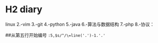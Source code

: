 # H2 diary

linux
2.-vim
3.-git
4.-python
5.-java
6.-算法与数据结构
7.-php
8.-协议：

##从第五行开始编号
`` :5,$s/^/\=line('.')-1.'.' ``
